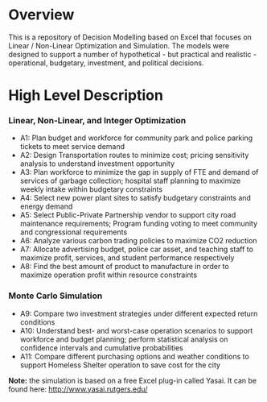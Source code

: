 # Overview

This is a repository of Decision Modelling based on Excel that focuses on Linear / Non-Linear Optimization and Simulation. The models were designed to support a number of hypothetical - but practical and realistic - operational, budgetary, investment, and political decisions.

# High Level Description

### Linear, Non-Linear, and Integer Optimization
- A1: Plan budget and workforce for community park and police parking tickets to meet service demand
- A2: Design Transportation routes to minimize cost; pricing sensitivity analysis to understand investment opportunity
- A3: Plan workforce to minimize the gap in supply of FTE and demand of services of garbage collection; hospital staff planning to maximize weekly intake within budgetary constraints
- A4: Select new power plant sites to satisfy budgetary constraints and energy demand
- A5: Select Public-Private Partnership vendor to support city road maintenance requirements; Program funding voting to meet community and congressional requirements
- A6: Analyze various carbon trading policies to maximize CO2 reduction
- A7: Allocate advertising budget, police car asset, and teaching staff to maximize profit, services, and student performance respectively
- A8: Find the best amount of product to manufacture in order to maximize operation profit within resource constraints 

### Monte Carlo Simulation
- A9: Compare two investment strategies under different expected return conditions
- A10: Understand best- and worst-case operation scenarios to support workforce and budget planning; perform statistical analysis on confidence intervals and cumulative probabilities
- A11: Compare different purchasing options and weather conditions to support Homeless Shelter operation to save cost for the city

**Note:** the simulation is based on a free Excel plug-in called Yasai. It can be found here: http://www.yasai.rutgers.edu/

